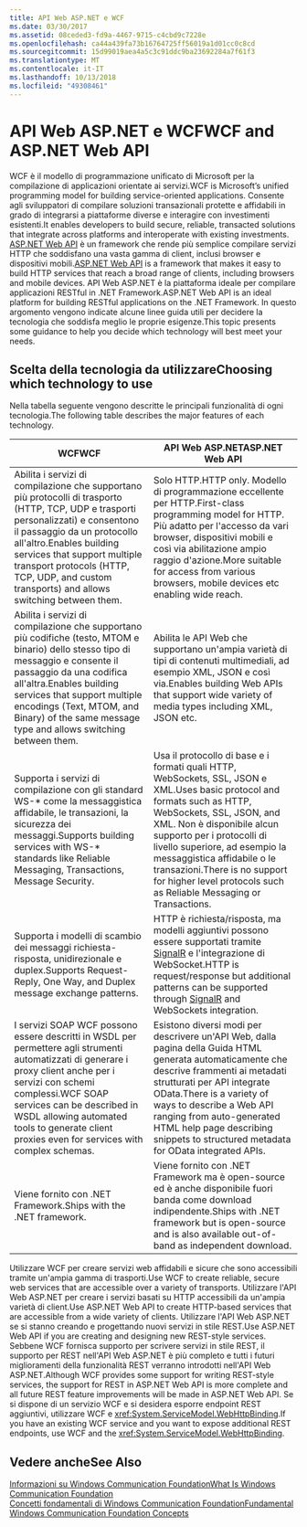 ```yaml
---
title: API Web ASP.NET e WCF
ms.date: 03/30/2017
ms.assetid: 08ceded3-fd9a-4467-9715-c4cbd9c7228e
ms.openlocfilehash: ca44a439fa73b16764725ff56019a1d01cc0c8cd
ms.sourcegitcommit: 15d99019aea4a5c3c91ddc9ba23692284a7f61f3
ms.translationtype: MT
ms.contentlocale: it-IT
ms.lasthandoff: 10/13/2018
ms.locfileid: "49308461"
---
```

# <a name="wcf-and-aspnet-web-api"></a><span data-ttu-id="f03bf-102">API Web ASP.NET e WCF</span><span class="sxs-lookup"><span data-stu-id="f03bf-102">WCF and ASP.NET Web API</span></span>
<span data-ttu-id="f03bf-103">WCF è il modello di programmazione unificato di Microsoft per la compilazione di applicazioni orientate ai servizi.</span><span class="sxs-lookup"><span data-stu-id="f03bf-103">WCF is Microsoft’s unified programming model for building service-oriented applications.</span></span> <span data-ttu-id="f03bf-104">Consente agli sviluppatori di compilare soluzioni transazionali protette e affidabili in grado di integrarsi a piattaforme diverse e interagire con investimenti esistenti.</span><span class="sxs-lookup"><span data-stu-id="f03bf-104">It enables developers to build secure, reliable, transacted solutions that integrate across platforms and interoperate with existing investments.</span></span> <span data-ttu-id="f03bf-105">[ASP.NET Web API](http://www.asp.net/web-api) è un framework che rende più semplice compilare servizi HTTP che soddisfano una vasta gamma di client, inclusi browser e dispositivi mobili.</span><span class="sxs-lookup"><span data-stu-id="f03bf-105">[ASP.NET Web API](http://www.asp.net/web-api) is a framework that makes it easy to build HTTP services that reach a broad range of clients, including browsers and mobile devices.</span></span> <span data-ttu-id="f03bf-106">API Web ASP.NET è la piattaforma ideale per compilare applicazioni RESTful in .NET Framework.</span><span class="sxs-lookup"><span data-stu-id="f03bf-106">ASP.NET Web API is an ideal platform for building RESTful applications on the .NET Framework.</span></span> <span data-ttu-id="f03bf-107">In questo argomento vengono indicate alcune linee guida utili per decidere la tecnologia che soddisfa meglio le proprie esigenze.</span><span class="sxs-lookup"><span data-stu-id="f03bf-107">This topic presents some guidance to help you decide which technology will best meet your needs.</span></span>  
  
## <a name="choosing-which-technology-to-use"></a><span data-ttu-id="f03bf-108">Scelta della tecnologia da utilizzare</span><span class="sxs-lookup"><span data-stu-id="f03bf-108">Choosing which technology to use</span></span>  
 <span data-ttu-id="f03bf-109">Nella tabella seguente vengono descritte le principali funzionalità di ogni tecnologia.</span><span class="sxs-lookup"><span data-stu-id="f03bf-109">The following table describes the major features of each technology.</span></span>  
  
|<span data-ttu-id="f03bf-110">WCF</span><span class="sxs-lookup"><span data-stu-id="f03bf-110">WCF</span></span>|<span data-ttu-id="f03bf-111">API Web ASP.NET</span><span class="sxs-lookup"><span data-stu-id="f03bf-111">ASP.NET Web API</span></span>|  
|---------|---------------------|  
|<span data-ttu-id="f03bf-112">Abilita i servizi di compilazione che supportano più protocolli di trasporto (HTTP, TCP, UDP e trasporti personalizzati) e consentono il passaggio da un protocollo all'altro.</span><span class="sxs-lookup"><span data-stu-id="f03bf-112">Enables building services that support multiple transport protocols (HTTP, TCP, UDP, and custom transports) and allows switching between them.</span></span>|<span data-ttu-id="f03bf-113">Solo HTTP.</span><span class="sxs-lookup"><span data-stu-id="f03bf-113">HTTP only.</span></span> <span data-ttu-id="f03bf-114">Modello di programmazione eccellente per HTTP.</span><span class="sxs-lookup"><span data-stu-id="f03bf-114">First-class programming model for HTTP.</span></span> <span data-ttu-id="f03bf-115">Più adatto per l'accesso da vari browser, dispositivi mobili e così via abilitazione ampio raggio d'azione.</span><span class="sxs-lookup"><span data-stu-id="f03bf-115">More suitable for access from various browsers, mobile devices etc enabling wide reach.</span></span>|  
|<span data-ttu-id="f03bf-116">Abilita i servizi di compilazione che supportano più codifiche (testo, MTOM e binario) dello stesso tipo di messaggio e consente il passaggio da una codifica all'altra.</span><span class="sxs-lookup"><span data-stu-id="f03bf-116">Enables building services that support multiple encodings (Text, MTOM, and Binary) of the same message type and allows switching between them.</span></span>|<span data-ttu-id="f03bf-117">Abilita le API Web che supportano un'ampia varietà di tipi di contenuti multimediali, ad esempio XML, JSON e così via.</span><span class="sxs-lookup"><span data-stu-id="f03bf-117">Enables building Web APIs that support wide variety of media types including XML, JSON etc.</span></span>|  
|<span data-ttu-id="f03bf-118">Supporta i servizi di compilazione con gli standard WS-\* come la messaggistica affidabile, le transazioni, la sicurezza dei messaggi.</span><span class="sxs-lookup"><span data-stu-id="f03bf-118">Supports building services with WS-\* standards like Reliable Messaging, Transactions, Message Security.</span></span>|<span data-ttu-id="f03bf-119">Usa il protocollo di base e i formati quali HTTP, WebSockets, SSL, JSON e XML.</span><span class="sxs-lookup"><span data-stu-id="f03bf-119">Uses basic protocol and formats such as HTTP, WebSockets, SSL, JSON, and XML.</span></span> <span data-ttu-id="f03bf-120">Non è disponibile alcun supporto per i protocolli di livello superiore, ad esempio la messaggistica affidabile o le transazioni.</span><span class="sxs-lookup"><span data-stu-id="f03bf-120">There is no support for higher level protocols such as Reliable Messaging or Transactions.</span></span>|  
|<span data-ttu-id="f03bf-121">Supporta i modelli di scambio dei messaggi richiesta-risposta, unidirezionale e duplex.</span><span class="sxs-lookup"><span data-stu-id="f03bf-121">Supports Request-Reply, One Way, and Duplex message exchange patterns.</span></span>|<span data-ttu-id="f03bf-122">HTTP è richiesta/risposta, ma modelli aggiuntivi possono essere supportati tramite [SignalR](https://github.com/SignalR/SignalR) e l'integrazione di WebSocket.</span><span class="sxs-lookup"><span data-stu-id="f03bf-122">HTTP is request/response but additional patterns can be supported through [SignalR](https://github.com/SignalR/SignalR) and WebSockets integration.</span></span>|  
|<span data-ttu-id="f03bf-123">I servizi SOAP WCF possono essere descritti in WSDL per permettere agli strumenti automatizzati di generare i proxy client anche per i servizi con schemi complessi.</span><span class="sxs-lookup"><span data-stu-id="f03bf-123">WCF SOAP services can be described in WSDL allowing automated tools to generate client proxies even for services with complex schemas.</span></span>|<span data-ttu-id="f03bf-124">Esistono diversi modi per descrivere un'API Web, dalla pagina della Guida HTML generata automaticamente che descrive frammenti ai metadati strutturati per API integrate OData.</span><span class="sxs-lookup"><span data-stu-id="f03bf-124">There is a variety of ways to describe a Web API ranging from auto-generated HTML help page describing snippets to structured metadata for OData integrated APIs.</span></span>|  
|<span data-ttu-id="f03bf-125">Viene fornito con .NET Framework.</span><span class="sxs-lookup"><span data-stu-id="f03bf-125">Ships with the .NET framework.</span></span>|<span data-ttu-id="f03bf-126">Viene fornito con .NET Framework ma è open-source ed è anche disponibile fuori banda come download indipendente.</span><span class="sxs-lookup"><span data-stu-id="f03bf-126">Ships with .NET framework but is open-source and is also available out-of-band as independent download.</span></span>|  
  
 <span data-ttu-id="f03bf-127">Utilizzare WCF per creare servizi web affidabili e sicure che sono accessibili tramite un'ampia gamma di trasporti.</span><span class="sxs-lookup"><span data-stu-id="f03bf-127">Use WCF to create reliable, secure web services that are accessible over a variety of transports.</span></span> <span data-ttu-id="f03bf-128">Utilizzare l'API Web ASP.NET per creare i servizi basati su HTTP accessibili da un'ampia varietà di client.</span><span class="sxs-lookup"><span data-stu-id="f03bf-128">Use ASP.NET Web API to create HTTP-based services that are accessible from a wide variety of clients.</span></span> <span data-ttu-id="f03bf-129">Utilizzare l'API Web ASP.NET se si stanno creando e progettando nuovi servizi in stile REST.</span><span class="sxs-lookup"><span data-stu-id="f03bf-129">Use ASP.NET Web API if you are creating and designing new REST-style services.</span></span> <span data-ttu-id="f03bf-130">Sebbene WCF fornisca supporto per scrivere servizi in stile REST, il supporto per REST nell'API Web ASP.NET è più completo e tutti i futuri miglioramenti della funzionalità REST verranno introdotti nell'API Web ASP.NET.</span><span class="sxs-lookup"><span data-stu-id="f03bf-130">Although WCF provides some support for writing REST-style services, the support for REST in ASP.NET Web API is more complete and all future REST feature improvements will be made in ASP.NET Web API.</span></span> <span data-ttu-id="f03bf-131">Se si dispone di un servizio WCF e si desidera esporre endpoint REST aggiuntivi, utilizzare WCF e <xref:System.ServiceModel.WebHttpBinding>.</span><span class="sxs-lookup"><span data-stu-id="f03bf-131">If you have an existing WCF service and you want to expose additional REST endpoints, use WCF and the <xref:System.ServiceModel.WebHttpBinding>.</span></span>  
  
## <a name="see-also"></a><span data-ttu-id="f03bf-132">Vedere anche</span><span class="sxs-lookup"><span data-stu-id="f03bf-132">See Also</span></span>  
 [<span data-ttu-id="f03bf-133">Informazioni su Windows Communication Foundation</span><span class="sxs-lookup"><span data-stu-id="f03bf-133">What Is Windows Communication Foundation</span></span>](../../../docs/framework/wcf/whats-wcf.md)  
 [<span data-ttu-id="f03bf-134">Concetti fondamentali di Windows Communication Foundation</span><span class="sxs-lookup"><span data-stu-id="f03bf-134">Fundamental Windows Communication Foundation Concepts</span></span>](../../../docs/framework/wcf/fundamental-concepts.md)  
